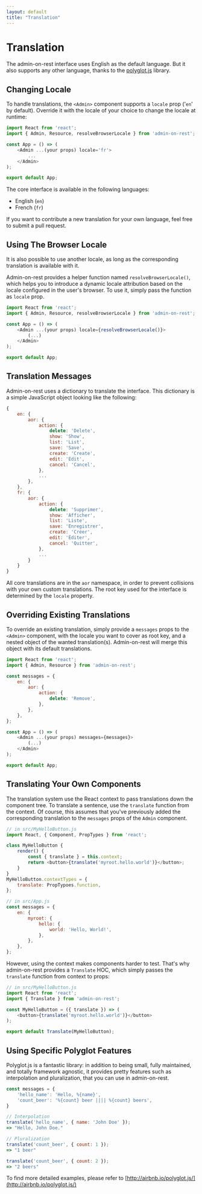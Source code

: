 ```yaml
---
layout: default
title: "Translation"
---
```


# Translation

The admin-on-rest interface uses English as the default language. But it also supports any other language, thanks to the [polyglot.js](http://airbnb.io/polyglot.js/) library.

## Changing Locale

To handle translations, the `<Admin>` component supports a `locale` prop ('`en`' by default). Override it with the locale of your choice to change the locale at runtime:

```js
import React from 'react';
import { Admin, Resource, resolveBrowserLocale } from 'admin-on-rest';

const App = () => (
    <Admin ...(your props) locale='fr'>
        ...
    </Admin>
);

export default App;
```

The core interface is available in the following languages:

- English (`en`)
- French (`fr`)

If you want to contribute a new translation for your own language, feel free to submit a pull request.

## Using The Browser Locale

It is also possible to use another locale, as long as the corresponding translation is available with it.

Admin-on-rest provides a helper function named `resolveBrowserLocale()`, which helps you to introduce a dynamic locale attribution based on the locale configured in the user's browser. To use it, simply pass the function as `locale` prop.

```js
import React from 'react';
import { Admin, Resource, resolveBrowserLocale } from 'admin-on-rest';

const App = () => (
    <Admin ...(your props) locale={resolveBrowserLocale()}>
        (...)
    </Admin>
);

export default App;
```

## Translation Messages

Admin-on-rest uses a dictionary to translate the interface. This dictionary is a simple JavaScript object looking like the following:

```js
{
    en: {
        aor: {
            action: {
                delete: 'Delete',
                show: 'Show',
                list: 'List',
                save: 'Save',
                create: 'Create',
                edit: 'Edit',
                cancel: 'Cancel',
            },
            ...
        },
    },
    fr: {
        aor: {
            action: {
                delete: 'Supprimer',
                show: 'Afficher',
                list: 'Liste',
                save: 'Enregistrer',
                create: 'Créer',
                edit: 'Éditer',
                cancel: 'Quitter',
            },
            ...
        }
    }
}
```

All core translations are in the `aor` namespace, in order to prevent collisions with your own custom translations. The root key used for the interface is determined by the `locale` property.

## Overriding Existing Translations

To override an existing translation, simply provide a `messages` props to the `<Admin>` component, with the locale you want to cover as root key, and a nested object of the wanted translation(s). Admin-on-rest will merge this object with its default translations.

```js
import React from 'react';
import { Admin, Resource } from 'admin-on-rest';

const messages = {
    en: {
        aor: {
            action: {
                delete: 'Remove',
            },
        },
    },
};

const App = () => (
    <Admin ...(your props) messages={messages}>
        (...)
    </Admin>
);

export default App;

```

## Translating Your Own Components

The translation system use the React context to pass translations down the component tree. To translate a sentence, use the `translate` function from the context. Of course, this assumes that you've previously added the corresponding translation to the `messages` props of the `Admin` component.

```js
// in src/MyHelloButton.js
import React, { Component, PropTypes } from 'react';

class MyHelloButton {
    render() {
        const { translate } = this.context;
        return <button>{translate('myroot.hello.world')}</button>;
    }
}
MyHelloButton.contextTypes = {
    translate: PropTypoes.function,
};

// in src/App.js
const messages = {
    en: {
        myroot: {
            hello: {
                world: 'Hello, World!',
            },
        },
    },
};
```

However, using the context makes components harder to test. That's why admin-on-rest provides a `Translate` HOC, which simply passes the `translate` function from context to props:

```js
// in src/MyHelloButton.js
import React from 'react';
import { Translate } from 'admin-on-rest';

const MyHelloButton = ({ translate }) => (
    <button>{translate('myroot.hello.world')}</button>
);

export default Translate(MyHelloButton);

```

## Using Specific Polyglot Features

Polyglot.js is a fantastic library: in addition to being small, fully maintained, and totally framework agnostic, it provides pretty features such as interpolation and pluralization, that you can use in admin-on-rest.

```js
const messages = {
    'hello_name': 'Hello, %{name}',
    'count_beer': '%{count} beer |||| %{count} beers',
}

// Interpolation
translate('hello_name', { name: 'John Doe' });
=> "Hello, John Doe."

// Pluralization
translate('count_beer', { count: 1 });
=> "1 beer"

translate('count_beer', { count: 2 });
=> "2 beers"
```

To find more detailed examples, please refer to [http://airbnb.io/polyglot.js/](http://airbnb.io/polyglot.js/)
